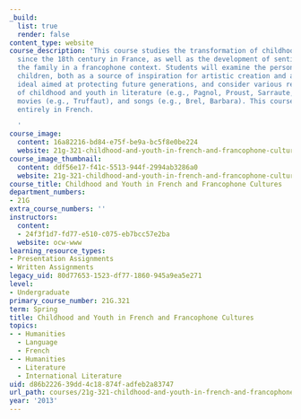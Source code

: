 ```yaml
---
_build:
  list: true
  render: false
content_type: website
course_description: 'This course studies the transformation of childhood and youth
  since the 18th century in France, as well as the development of sentimentality within
  the family in a francophone context. Students will examine the personification of
  children, both as a source of inspiration for artistic creation and a political
  ideal aimed at protecting future generations, and consider various representations
  of childhood and youth in literature (e.g., Pagnol, Proust, Sarraute, Lave, Morgievre),
  movies (e.g., Truffaut), and songs (e.g., Brel, Barbara). This course is taught
  entirely in French.

  '
course_image:
  content: 16a82216-bd84-e75f-be9a-bc5f8e0be224
  website: 21g-321-childhood-and-youth-in-french-and-francophone-cultures-spring-2013
course_image_thumbnail:
  content: ddf56e17-f41c-5513-944f-2994ab3286a0
  website: 21g-321-childhood-and-youth-in-french-and-francophone-cultures-spring-2013
course_title: Childhood and Youth in French and Francophone Cultures
department_numbers:
- 21G
extra_course_numbers: ''
instructors:
  content:
  - 24f3f1d7-fd77-e510-c075-eb7bcc57e2ba
  website: ocw-www
learning_resource_types:
- Presentation Assignments
- Written Assignments
legacy_uid: 80d77653-1523-df77-1860-945a9ea5e271
level:
- Undergraduate
primary_course_number: 21G.321
term: Spring
title: Childhood and Youth in French and Francophone Cultures
topics:
- - Humanities
  - Language
  - French
- - Humanities
  - Literature
  - International Literature
uid: d86b2226-39dd-4c18-874f-adfeb2a83747
url_path: courses/21g-321-childhood-and-youth-in-french-and-francophone-cultures-spring-2013
year: '2013'
---
```

